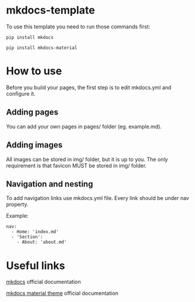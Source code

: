 # mkdocs-template

To use this template you need to run those commands first:

```
pip install mkdocs
```
```
pip install mkdocs-material
```

# How to use

Before you build your pages, the first step is to edit mkdocs.yml and configure it.

## Adding pages

You can add your own pages in pages/ folder (eg. example.md).

## Adding images

All images can be stored in img/ folder, but it is up to you. The only requirement is that favicon MUST be stored in img/ folder.

## Navigation and nesting

To add navigation links use mkdocs.yml file. Every link should be under nav property. 

Example:
```
nav:
  - Home: 'index.md'
  - 'Section':
    - About: 'about.md'
```

# Useful links

[mkdocs](https://www.mkdocs.org/) official documentation

[mkdocs material theme](https://squidfunk.github.io/mkdocs-material/getting-started/) official documentation
